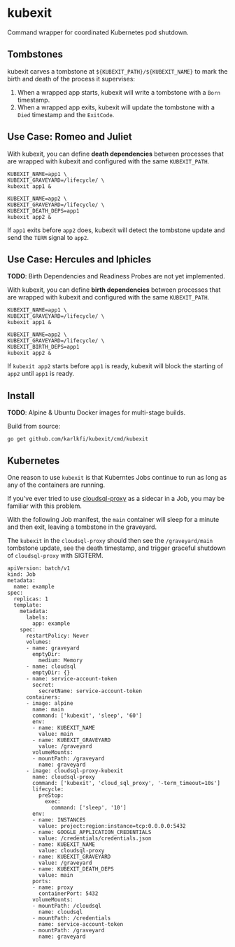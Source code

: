 # kubexit
Command wrapper for coordinated Kubernetes pod shutdown.

## Tombstones

kubexit carves a tombstone at `${KUBEXIT_PATH}/${KUBEXIT_NAME}` to mark the birth and death of the process it supervises:

1. When a wrapped app starts, kubexit will write a tombstone with a `Born` timestamp.
1. When a wrapped app exits, kubexit will update the tombstone with a `Died` timestamp and the `ExitCode`.

## Use Case: Romeo and Juliet

With kubexit, you can define **death dependencies** between processes that are wrapped with kubexit and configured with the same `KUBEXIT_PATH`.

```
KUBEXIT_NAME=app1 \
KUBEXIT_GRAVEYARD=/lifecycle/ \
kubexit app1 &

KUBEXIT_NAME=app2 \
KUBEXIT_GRAVEYARD=/lifecycle/ \
KUBEXIT_DEATH_DEPS=app1
kubexit app2 &
```

If `app1` exits before `app2` does, kubexit will detect the tombstone update and send the `TERM` signal to `app2`.

## Use Case: Hercules and Iphicles

**TODO**: Birth Dependencies and Readiness Probes are not yet implemented.

With kubexit, you can define **birth dependencies** between processes that are wrapped with kubexit and configured with the same `KUBEXIT_PATH`.

```
KUBEXIT_NAME=app1 \
KUBEXIT_GRAVEYARD=/lifecycle/ \
kubexit app1 &

KUBEXIT_NAME=app2 \
KUBEXIT_GRAVEYARD=/lifecycle/ \
KUBEXIT_BIRTH_DEPS=app1
kubexit app2 &
```

If `kubexit app2` starts before `app1` is ready, kubexit will block the starting of `app2` until `app1` is ready.

## Install

**TODO**: Alpine & Ubuntu Docker images for multi-stage builds.

Build from source:

```
go get github.com/karlkfi/kubexit/cmd/kubexit
```

## Kubernetes

One reason to use `kubexit` is that Kuberntes Jobs continue to run as long as any of the containers are running.

If you've ever tried to use [cloudsql-proxy](https://github.com/GoogleCloudPlatform/cloudsql-proxy) as a sidecar in a Job, you may be familiar with this problem.

With the following Job manifest, the `main` container will sleep for a minute and then exit, leaving a tombstone in the graveyard.

The `kubexit` in the `cloudsql-proxy` should then see the `/graveyard/main` tombstone update, see the death timestamp, and trigger graceful shutdown of `cloudsql-proxy` with SIGTERM.

```
apiVersion: batch/v1
kind: Job
metadata:
  name: example
spec:
  replicas: 1
  template:
    metadata:
      labels:
        app: example
    spec:
      restartPolicy: Never
      volumes:
      - name: graveyard
        emptyDir:
          medium: Memory
      - name: cloudsql
        emptyDir: {}
      - name: service-account-token
        secret:
          secretName: service-account-token
      containers:
      - image: alpine
        name: main
        command: ['kubexit', 'sleep', '60']
        env:
        - name: KUBEXIT_NAME
          value: main
        - name: KUBEXIT_GRAVEYARD
          value: /graveyard
        volumeMounts:
        - mountPath: /graveyard
          name: graveyard
      - image: cloudsql-proxy-kubexit
        name: cloudsql-proxy
        command: ['kubexit', 'cloud_sql_proxy', '-term_timeout=10s']
        lifecycle:
          preStop:
            exec:
              command: ['sleep', '10']
        env:
        - name: INSTANCES
          value: project:region:instance=tcp:0.0.0.0:5432
        - name: GOOGLE_APPLICATION_CREDENTIALS
          value: /credentials/credentials.json
        - name: KUBEXIT_NAME
          value: cloudsql-proxy
        - name: KUBEXIT_GRAVEYARD
          value: /graveyard
        - name: KUBEXIT_DEATH_DEPS
          value: main
        ports:
        - name: proxy
          containerPort: 5432
        volumeMounts:
        - mountPath: /cloudsql
          name: cloudsql
        - mountPath: /credentials
          name: service-account-token
        - mountPath: /graveyard
          name: graveyard
```
